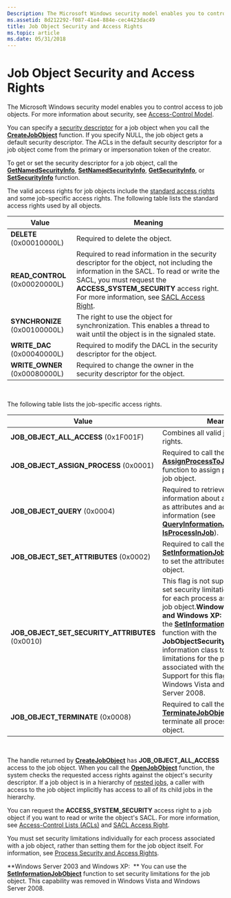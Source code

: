 ```yaml
---
Description: The Microsoft Windows security model enables you to control access to job objects. For more information about security, see Access-Control Model.
ms.assetid: 8d212292-f087-41e4-884e-cec4423dac49
title: Job Object Security and Access Rights
ms.topic: article
ms.date: 05/31/2018
---
```


# Job Object Security and Access Rights

The Microsoft Windows security model enables you to control access to job objects. For more information about security, see [Access-Control Model](https://msdn.microsoft.com/en-us/library/Aa374876(v=VS.85).aspx).

You can specify a [security descriptor](https://msdn.microsoft.com/en-us/library/Aa379563(v=VS.85).aspx) for a job object when you call the [**CreateJobObject**](/windows/desktop/api/WinBase/nf-winbase-createjobobjecta) function. If you specify NULL, the job object gets a default security descriptor. The ACLs in the default security descriptor for a job object come from the primary or impersonation token of the creator.

To get or set the security descriptor for a job object, call the [**GetNamedSecurityInfo**](https://msdn.microsoft.com/en-us/library/Aa446645(v=VS.85).aspx), [**SetNamedSecurityInfo**](https://msdn.microsoft.com/en-us/library/Aa379579(v=VS.85).aspx), [**GetSecurityInfo**](https://msdn.microsoft.com/en-us/library/Aa446654(v=VS.85).aspx), or [**SetSecurityInfo**](https://msdn.microsoft.com/en-us/library/Aa379588(v=VS.85).aspx) function.

The valid access rights for job objects include the [standard access rights](https://msdn.microsoft.com/en-us/library/Aa379607(v=VS.85).aspx) and some job-specific access rights. The following table lists the standard access rights used by all objects.

| Value                           | Meaning                                                                                                                                                                                                                                                                                  |
|---------------------------------|------------------------------------------------------------------------------------------------------------------------------------------------------------------------------------------------------------------------------------------------------------------------------------------|
| **DELETE** (0x00010000L)        | Required to delete the object.                                                                                                                                                                                                                                                           |
| **READ\_CONTROL** (0x00020000L) | Required to read information in the security descriptor for the object, not including the information in the SACL. To read or write the SACL, you must request the **ACCESS\_SYSTEM\_SECURITY** access right. For more information, see [SACL Access Right](https://msdn.microsoft.com/en-us/library/Aa379321(v=VS.85).aspx). |
| **SYNCHRONIZE** (0x00100000L)   | The right to use the object for synchronization. This enables a thread to wait until the object is in the signaled state.                                                                                                                                                                |
| **WRITE\_DAC** (0x00040000L)    | Required to modify the DACL in the security descriptor for the object.                                                                                                                                                                                                                   |
| **WRITE\_OWNER** (0x00080000L)  | Required to change the owner in the security descriptor for the object.                                                                                                                                                                                                                  |



 

The following table lists the job-specific access rights.



| Value                                               | Meaning                                                                                                                                                                                                                                                                                                                                                                                                                                                                                          |
|-----------------------------------------------------|--------------------------------------------------------------------------------------------------------------------------------------------------------------------------------------------------------------------------------------------------------------------------------------------------------------------------------------------------------------------------------------------------------------------------------------------------------------------------------------------------|
| **JOB\_OBJECT\_ALL\_ACCESS** (0x1F001F)             | Combines all valid job object access rights.                                                                                                                                                                                                                                                                                                                                                                                                                                                     |
| **JOB\_OBJECT\_ASSIGN\_PROCESS** (0x0001)           | Required to call the [**AssignProcessToJobObject**](https://msdn.microsoft.com/en-us/library/ms681949(v=VS.85).aspx) function to assign processes to the job object.                                                                                                                                                                                                                                                                                                                                                                |
| **JOB\_OBJECT\_QUERY** (0x0004)                     | Required to retrieve certain information about a job object, such as attributes and accounting information (see [**QueryInformationJobObject**](https://msdn.microsoft.com/en-us/library/ms684925(v=VS.85).aspx) and [**IsProcessInJob**](https://msdn.microsoft.com/en-us/library/ms684127(v=VS.85).aspx)).                                                                                                                                                                                                                                                                    |
| **JOB\_OBJECT\_SET\_ATTRIBUTES** (0x0002)           | Required to call the [**SetInformationJobObject**](https://msdn.microsoft.com/en-us/library/ms686216(v=VS.85).aspx) function to set the attributes of the job object.                                                                                                                                                                                                                                                                                                                                                                |
| **JOB\_OBJECT\_SET\_SECURITY\_ATTRIBUTES** (0x0010) | This flag is not supported. You must set security limitations individually for each process associated with a job object.**Windows Server 2003 and Windows XP:** Required to call the [**SetInformationJobObject**](https://msdn.microsoft.com/en-us/library/ms686216(v=VS.85).aspx) function with the **JobObjectSecurityLimitInformation** information class to set security limitations for the processes associated with the job object. Support for this flag was removed in Windows Vista and Windows Server 2008. <br/> |
| **JOB\_OBJECT\_TERMINATE** (0x0008)                 | Required to call the [**TerminateJobObject**](https://msdn.microsoft.com/en-us/library/ms686709(v=VS.85).aspx) function to terminate all processes in the job object.                                                                                                                                                                                                                                                                                                                                                                     |



 

The handle returned by [**CreateJobObject**](/windows/desktop/api/WinBase/nf-winbase-createjobobjecta) has **JOB\_OBJECT\_ALL\_ACCESS** access to the job object. When you call the [**OpenJobObject**](/windows/desktop/api/WinBase/nf-winbase-openjobobjecta) function, the system checks the requested access rights against the object's security descriptor. If a job object is in a hierarchy of [nested jobs](nested-jobs.md), a caller with access to the job object implicitly has access to all of its child jobs in the hierarchy.

You can request the **ACCESS\_SYSTEM\_SECURITY** access right to a job object if you want to read or write the object's SACL. For more information, see [Access-Control Lists (ACLs)](https://msdn.microsoft.com/library/Aa374872(v=VS.85).aspx) and [SACL Access Right](https://msdn.microsoft.com/en-us/library/Aa379321(v=VS.85).aspx).

You must set security limitations individually for each process associated with a job object, rather than setting them for the job object itself. For information, see [Process Security and Access Rights](process-security-and-access-rights.md).

**Windows Server 2003 and Windows XP:  ** You can use the [**SetInformationJobObject**](https://msdn.microsoft.com/en-us/library/ms686216(v=VS.85).aspx) function to set security limitations for the job object. This capability was removed in Windows Vista and Windows Server 2008.

 

 




